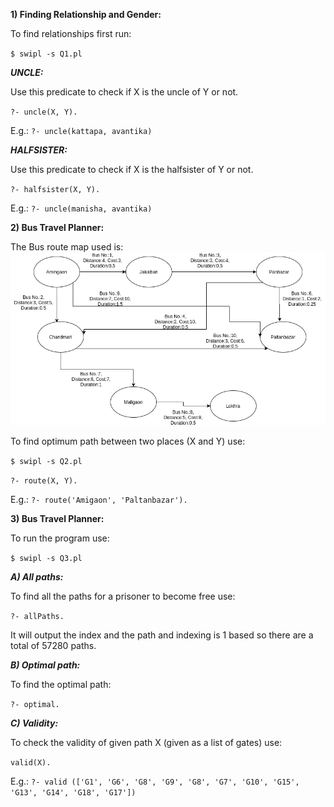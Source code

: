 **1) Finding Relationship and Gender:**

To find relationships first run:

`$ swipl -s Q1.pl`

***UNCLE:***

Use this predicate to check if X is the uncle of Y or not.

`?- uncle(X, Y).`

E.g.: `?- uncle(kattapa, avantika)`


***HALFSISTER:***

Use this predicate to check if X is the halfsister of Y or not.

`?- halfsister(X, Y).`

E.g.: `?- uncle(manisha, avantika)`



**2) Bus Travel Planner:**

The Bus route map used is:
![Bus Map](BusMap.png?raw=true "Bus Map")

To find optimum path between two places (X and Y) use:

`$ swipl -s Q2.pl`

`?- route(X, Y).`

E.g.: `?- route('Amigaon', 'Paltanbazar').`


**3) Bus Travel Planner:**

To run the program use:

`$ swipl -s Q3.pl`

***A) All paths:***

To find all the paths for a prisoner to become free use:

`?- allPaths.`

It will output the index and the path and indexing is 1 based so there are a total of 57280 paths.

***B) Optimal path:***

To find the optimal path:

`?- optimal.`

***C) Validity:***

To check the validity of given path X (given as a list of gates) use: 

`valid(X).`

E.g.: `?- valid (['G1', 'G6', 'G8', 'G9', 'G8', 'G7', 'G10', 'G15', 'G13', 'G14', 'G18', 'G17'])`